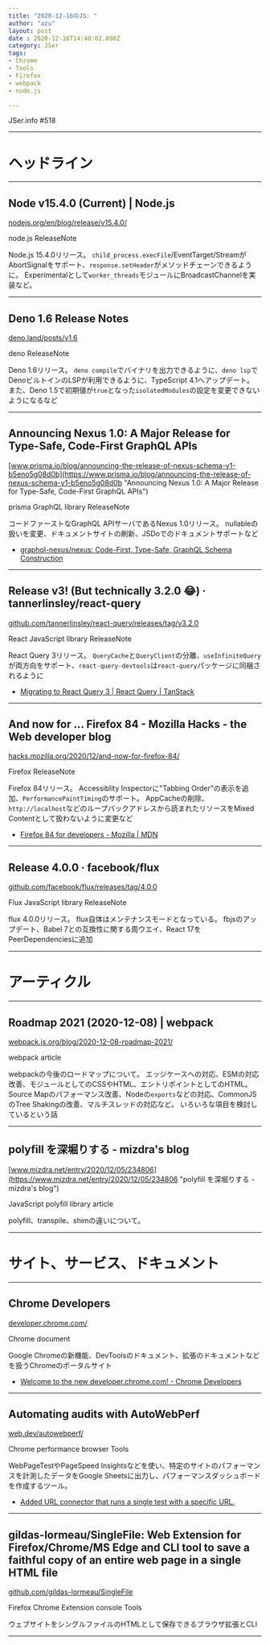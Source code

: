```yaml
---
title: "2020-12-16のJS: "
author: "azu"
layout: post
date : 2020-12-16T14:40:02.898Z
category: JSer
tags:
- Chrome
- Tools
- Firefox
- webpack
- node.js

---
```


JSer.info #518

----

<h1 class="site-genre">ヘッドライン</h1>

----

## Node v15.4.0 (Current) | Node.js
[nodejs.org/en/blog/release/v15.4.0/](https://nodejs.org/en/blog/release/v15.4.0/ "Node v15.4.0 (Current) | Node.js")
<p class="jser-tags jser-tag-icon"><span class="jser-tag">node.js</span> <span class="jser-tag">ReleaseNote</span></p>

Node.js 15.4.0リリース。
`child_process.execFile`/EventTarget/StreamがAbortSignalをサポート、`response.setHeader`がメソッドチェーンできるように。
Experimentalとして`worker_threads`モジュールにBroadcastChannelを実装など。


----

## Deno 1.6 Release Notes
[deno.land/posts/v1.6](https://deno.land/posts/v1.6 "Deno 1.6 Release Notes")
<p class="jser-tags jser-tag-icon"><span class="jser-tag">deno</span> <span class="jser-tag">ReleaseNote</span></p>

Deno 1.6リリース。
`deno compile`でバイナリを出力できるように、`deno lsp`でDenoビルトインのLSPが利用できるように、TypeScript 4.1へアップデート。
また、Deno 1.5で初期値が`true`となった`isolatedModules`の設定を変更できないようになるなど


----

## Announcing Nexus 1.0: A Major Release for Type-Safe, Code-First GraphQL APIs
[www.prisma.io/blog/announcing-the-release-of-nexus-schema-v1-b5eno5g08d0b](https://www.prisma.io/blog/announcing-the-release-of-nexus-schema-v1-b5eno5g08d0b "Announcing Nexus 1.0: A Major Release for Type-Safe, Code-First GraphQL APIs")
<p class="jser-tags jser-tag-icon"><span class="jser-tag">prisma</span> <span class="jser-tag">GraphQL</span> <span class="jser-tag">library</span> <span class="jser-tag">ReleaseNote</span></p>

コードファーストなGraphQL APIサーバであるNexus 1.0リリース。
nullableの扱いを変更、ドキュメントサイトの刷新、JSDoでのドキュメントサポートなど

- [graphql-nexus/nexus: Code-First, Type-Safe, GraphQL Schema Construction](https://github.com/graphql-nexus/nexus "graphql-nexus/nexus: Code-First, Type-Safe, GraphQL Schema Construction")

----

## Release v3! (But technically 3.2.0 😂) · tannerlinsley/react-query
[github.com/tannerlinsley/react-query/releases/tag/v3.2.0](https://github.com/tannerlinsley/react-query/releases/tag/v3.2.0 "Release v3! (But technically 3.2.0 😂) · tannerlinsley/react-query")
<p class="jser-tags jser-tag-icon"><span class="jser-tag">React</span> <span class="jser-tag">JavaScript</span> <span class="jser-tag">library</span> <span class="jser-tag">ReleaseNote</span></p>

React Query 3リリース。
`QueryCache`と`QueryClient`の分離、`useInfiniteQuery`が両方向をサポート、`react-query-devtools`は`react-query`パッケージに同梱されるように

- [Migrating to React Query 3 | React Query | TanStack](https://react-query.tanstack.com/guides/migrating-to-react-query-3 "Migrating to React Query 3 | React Query | TanStack")

----

## And now for … Firefox 84 - Mozilla Hacks - the Web developer blog
[hacks.mozilla.org/2020/12/and-now-for-firefox-84/](https://hacks.mozilla.org/2020/12/and-now-for-firefox-84/ "And now for … Firefox 84 - Mozilla Hacks - the Web developer blog")
<p class="jser-tags jser-tag-icon"><span class="jser-tag">Firefox</span> <span class="jser-tag">ReleaseNote</span></p>

Firefox 84リリース。
Accessiblity Inspectorに"Tabbing Order"の表示を追加、`PerformancePaintTiming`のサポート。
AppCacheの削除、`http://localhost`などのループバックアドレスから読まれたリソースをMixed Contentとして扱わないように変更など

- [Firefox 84 for developers - Mozilla | MDN](https://developer.mozilla.org/docs/Mozilla/Firefox/Releases/84 "Firefox 84 for developers - Mozilla | MDN")

----

## Release 4.0.0 · facebook/flux
[github.com/facebook/flux/releases/tag/4.0.0](https://github.com/facebook/flux/releases/tag/4.0.0 "Release 4.0.0 · facebook/flux")
<p class="jser-tags jser-tag-icon"><span class="jser-tag">Flux</span> <span class="jser-tag">JavaScript</span> <span class="jser-tag">library</span> <span class="jser-tag">ReleaseNote</span></p>

flux 4.0.0リリース。
flux自体はメンテナンスモードとなっている。
fbjsのアップデート、Babel 7との互換性に関する周ウエイ、React 17をPeerDependenciesに追加


----
<h1 class="site-genre">アーティクル</h1>

----

## Roadmap 2021 (2020-12-08) | webpack
[webpack.js.org/blog/2020-12-08-roadmap-2021/](https://webpack.js.org/blog/2020-12-08-roadmap-2021/ "Roadmap 2021 (2020-12-08) | webpack")
<p class="jser-tags jser-tag-icon"><span class="jser-tag">webpack</span> <span class="jser-tag">article</span></p>

webpackの今後のロードマップについて。
エッジケースへの対応、ESMの対応改善、モジュールとしてのCSSやHTML、エントリポイントとしてのHTML。
Source Mapのパフォーマンス改善、Nodeの`exports`などの対応、CommonJSのTree Shakingの改善、マルチスレッドの対応など。
いろいろな項目を検討しているという話


----

## polyfill を深堀りする - mizdra's blog
[www.mizdra.net/entry/2020/12/05/234806](https://www.mizdra.net/entry/2020/12/05/234806 "polyfill を深堀りする - mizdra's blog")
<p class="jser-tags jser-tag-icon"><span class="jser-tag">JavaScript</span> <span class="jser-tag">polyfill</span> <span class="jser-tag">library</span> <span class="jser-tag">article</span></p>

polyfill、transpile、shimの違いについて。


----
<h1 class="site-genre">サイト、サービス、ドキュメント</h1>

----

## Chrome Developers
[developer.chrome.com/](https://developer.chrome.com/ "Chrome Developers")
<p class="jser-tags jser-tag-icon"><span class="jser-tag">Chrome</span> <span class="jser-tag">document</span></p>

Google Chromeの新機能、DevToolsのドキュメント、拡張のドキュメントなどを扱うChromeのポータルサイト

- [Welcome to the new developer.chrome.com! - Chrome Developers](https://developer.chrome.com/blog/welcome/ "Welcome to the new developer.chrome.com! - Chrome Developers")

----

## Automating audits with AutoWebPerf
[web.dev/autowebperf/](https://web.dev/autowebperf/ "Automating audits with AutoWebPerf")
<p class="jser-tags jser-tag-icon"><span class="jser-tag">Chrome</span> <span class="jser-tag">performance</span> <span class="jser-tag">browser</span> <span class="jser-tag">Tools</span></p>

WebPageTestやPageSpeed Insightsなどを使い、特定のサイトのパフォーマンスを計測したデータをGoogle Sheetsに出力し、パフォーマンスダッシュボードを作成するツール。

- [Added URL connector that runs a single test with a specific URL.](https://github.com/GoogleChromeLabs/AutoWebPerf/commit/a39097aea673515b0316dcd6a931deb892e017f5 "Added URL connector that runs a single test with a specific URL.")

----

## gildas-lormeau/SingleFile: Web Extension for Firefox/Chrome/MS Edge and CLI tool to save a faithful copy of an entire web page in a single HTML file
[github.com/gildas-lormeau/SingleFile](https://github.com/gildas-lormeau/SingleFile "gildas-lormeau/SingleFile: Web Extension for Firefox/Chrome/MS Edge and CLI tool to save a faithful copy of an entire web page in a single HTML file")
<p class="jser-tags jser-tag-icon"><span class="jser-tag">Firefox</span> <span class="jser-tag">Chrome</span> <span class="jser-tag">Extension</span> <span class="jser-tag">console</span> <span class="jser-tag">Tools</span></p>

ウェブサイトをシングルファイルのHTMLとして保存できるブラウザ拡張とCLI


----
